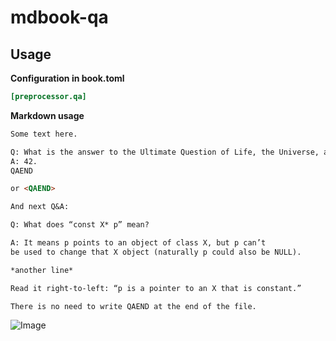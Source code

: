 # mdbook-qa

## Usage

**Configuration in book.toml**
```toml
[preprocessor.qa]
```

**Markdown usage**
```markdown
Some text here.

Q: What is the answer to the Ultimate Question of Life, the Universe, and Everything?
A: 42.
QAEND

or <QAEND>

And next Q&A:

Q: What does “const X* p” mean?

A: It means p points to an object of class X, but p can’t 
be used to change that X object (naturally p could also be NULL).

*another line*

Read it right-to-left: “p is a pointer to an X that is constant.”

There is no need to write QAEND at the end of the file.
```

![Image](https://github.com/PyXiion/mdbook-qa/assets/59997570/e7acf4a0-acdc-4914-b1c5-0f26238546c9)
